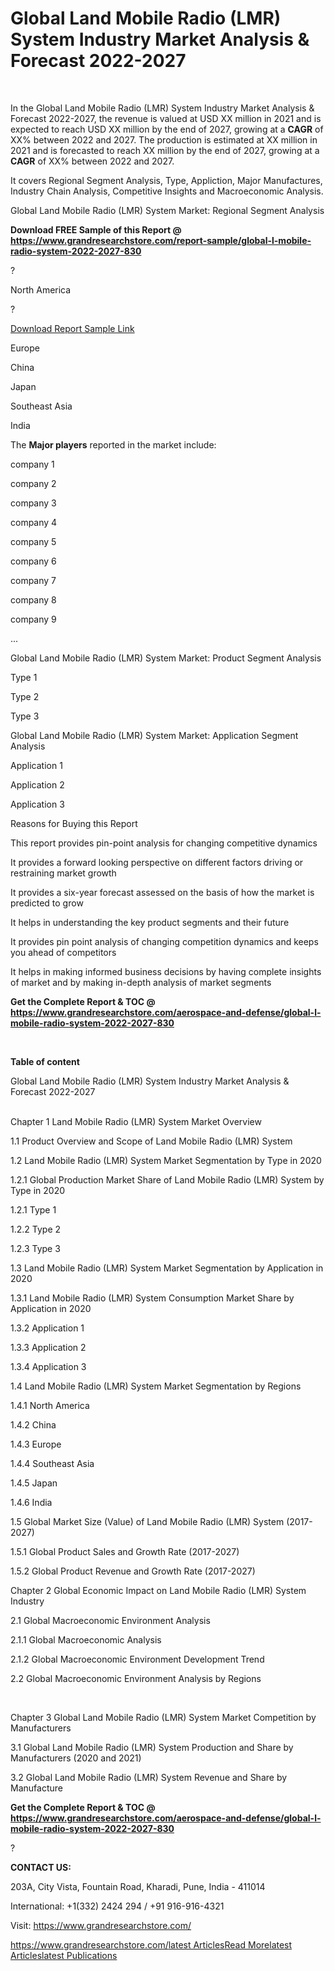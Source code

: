 <h1>Global Land Mobile Radio (LMR) System Industry Market Analysis & Forecast 2022-2027</h1><br/><p>In the Global Land Mobile Radio (LMR) System Industry Market Analysis & Forecast 2022-2027, the revenue is valued at USD XX million in 2021 and is expected to reach USD XX million by the end of 2027, growing at a <strong>CAGR</strong> of XX% between 2022 and 2027. The production is estimated at XX million in 2021 and is forecasted to reach XX million by the end of 2027, growing at a <strong>CAGR</strong> of XX% between 2022 and 2027.</p>
 
 
 
 <p>It covers Regional Segment Analysis, Type, Appliction, Major Manufactures, Industry Chain Analysis, Competitive Insights and Macroeconomic Analysis.</p>
 
 
 
 <p>Global Land Mobile Radio (LMR) System Market: Regional Segment Analysis</p>
 
 
 
 <div><b>Download FREE Sample of this Report @ <a href="https://www.grandresearchstore.com/report-sample/global-l-mobile-radio-system-2022-2027-830">https://www.grandresearchstore.com/report-sample/global-l-mobile-radio-system-2022-2027-830</a></b></div>
 
 
 
 <p>? </p>
 
 
 
 <p>North America</p>
 
 
 
 <p>? </p>
 
 
 
 <p><a href="https://www.grandresearchstore.com/mr-admin/report-sample/global-l-mobile-radio-system-2022-2027-830">Download Report Sample Link</a></p>
 
 
 
 <p>Europe</p>
 
 
 
 <p>China</p>
 
 
 
 <p>Japan</p>
 
 
 
 <p>Southeast Asia</p>
 
 
 
 <p>India</p>
 
 
 
 <p>The <strong>Major players</strong> reported in the market include:</p>
 
 
 
 <p>company 1</p>
 
 
 
 <p>company 2</p>
 
 
 
 <p>company 3</p>
 
 
 
 <p>company 4</p>
 
 
 
 <p>company 5</p>
 
 
 
 <p>company 6</p>
 
 
 
 <p>company 7</p>
 
 
 
 <p>company 8</p>
 
 
 
 <p>company 9</p>
 
 
 
 <p>...</p>
 
 
 
 <p>Global Land Mobile Radio (LMR) System Market: Product Segment Analysis</p>
 
 
 
 <p>Type 1</p>
 
 
 
 <p>Type 2</p>
 
 
 
 <p>Type 3</p>
 
 
 
 <p>Global Land Mobile Radio (LMR) System Market: Application Segment Analysis</p>
 
 
 
 <p>Application 1</p>
 
 
 
 <p>Application 2</p>
 
 
 
 <p>Application 3</p>
 
 
 
 <p>Reasons for Buying this Report</p>
 
 
 
 <p>This report provides pin-point analysis for changing competitive dynamics</p>
 
 
 
 <p>It provides a forward looking perspective on different factors driving or restraining market growth</p>
 
 
 
 <p>It provides a six-year forecast assessed on the basis of how the market is predicted to grow</p>
 
 
 
 <p>It helps in understanding the key product segments and their future</p>
 
 
 
 <p>It provides pin point analysis of changing competition dynamics and keeps you ahead of competitors</p>
 
 
 
 <p>It helps in making informed business decisions by having complete insights of market and by making in-depth analysis of market segments</p>
 
 
 
 <div><b>Get the Complete Report & TOC @ <a href="https://www.grandresearchstore.com/aerospace-and-defense/global-l-mobile-radio-system-2022-2027-830">https://www.grandresearchstore.com/aerospace-and-defense/global-l-mobile-radio-system-2022-2027-830</a></b></div>
 
 
 
 <p><br />
 
 <b>Table of content</b></p>
 
 
 
 <p>Global Land Mobile Radio (LMR) System Industry Market Analysis & Forecast 2022-2027<br />
 
 <br />
 
 Chapter 1 Land Mobile Radio (LMR) System Market Overview<br />
 
 1.1 Product Overview and Scope of Land Mobile Radio (LMR) System<br />
 
 1.2 Land Mobile Radio (LMR) System Market Segmentation by Type in 2020<br />
 
 1.2.1 Global Production Market Share of Land Mobile Radio (LMR) System by Type in 2020<br />
 
 1.2.1 Type 1<br />
 
 1.2.2 Type 2<br />
 
 1.2.3 Type 3<br />
 
 1.3 Land Mobile Radio (LMR) System Market Segmentation by Application in 2020<br />
 
 1.3.1 Land Mobile Radio (LMR) System Consumption Market Share by Application in 2020<br />
 
 1.3.2 Application 1<br />
 
 1.3.3 Application 2<br />
 
 1.3.4 Application 3<br />
 
 1.4 Land Mobile Radio (LMR) System Market Segmentation by Regions<br />
 
 1.4.1 North America<br />
 
 1.4.2 China<br />
 
 1.4.3 Europe<br />
 
 1.4.4 Southeast Asia<br />
 
 1.4.5 Japan<br />
 
 1.4.6 India<br />
 
 1.5 Global Market Size (Value) of Land Mobile Radio (LMR) System (2017-2027)<br />
 
 1.5.1 Global Product Sales and Growth Rate (2017-2027)<br />
 
 1.5.2 Global Product Revenue and Growth Rate (2017-2027)<br />
 
 Chapter 2 Global Economic Impact on Land Mobile Radio (LMR) System Industry<br />
 
 2.1 Global Macroeconomic Environment Analysis<br />
 
 2.1.1 Global Macroeconomic Analysis<br />
 
 2.1.2 Global Macroeconomic Environment Development Trend<br />
 
 2.2 Global Macroeconomic Environment Analysis by Regions<br />
 
 <br />
 
 Chapter 3 Global Land Mobile Radio (LMR) System Market Competition by Manufacturers<br />
 
 3.1 Global Land Mobile Radio (LMR) System Production and Share by Manufacturers (2020 and 2021)<br />
 
 3.2 Global Land Mobile Radio (LMR) System Revenue and Share by Manufacture</p>
 
 
 
 <div><b>Get the Complete Report & TOC @ <a href="https://www.grandresearchstore.com/aerospace-and-defense/global-l-mobile-radio-system-2022-2027-830">https://www.grandresearchstore.com/aerospace-and-defense/global-l-mobile-radio-system-2022-2027-830</a></b></div>
 
 
 
 <p>? </p>
 
 
 
 <p><b>CONTACT US:</b><br />
 
 203A, City Vista, Fountain Road, Kharadi, Pune, India - 411014<br />
 
 International: +1(332) 2424 294 / +91 916-916-4321<br />
 
 Visit: <a href="https://www.grandresearchstore.com/">https://www.grandresearchstore.com/</a><br />
 
 <a href="https://gyeongbokgung.com">https://www.grandresearchstore.com/</a><a href="https://hallyeomaritime.com">latest Articles</a><a href="https://jingwansa.com">Read More</a><a href="https://nguoiviet.jp/">latest Articles</a><a href="https://www.intelmarketresearch.com/">latest Publications</a></p>